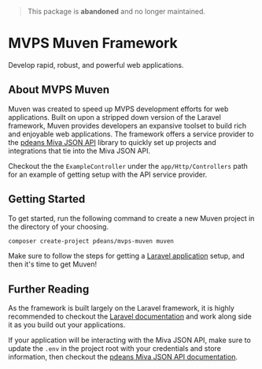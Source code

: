 > This package is **abandoned** and no longer maintained.

# MVPS Muven Framework

Develop rapid, robust, and powerful web applications.

## About MVPS Muven

Muven was created to speed up MVPS development efforts for web applications. Built on upon a stripped down version of the Laravel framework, Muven provides developers an expansive toolset to build rich and enjoyable web applications. The framework offers a service provider to the [pdeans Miva JSON API](https://github.com/pdeans/miva-api) library to quickly set up projects and integrations that tie into the Miva JSON API.

Checkout the the `ExampleController` under the `app/Http/Controllers` path for an example of getting setup with the API service provider.

## Getting Started

To get started, run the following command to create a new Muven project in the directory of your choosing.

```bash
composer create-project pdeans/mvps-muven muven
```

Make sure to follow the steps for getting a [Laravel application](https://laravel.com/docs/7.x#installing-laravel) setup, and then it's time to get Muven!

## Further Reading

As the framework is built largely on the Laravel framework, it is highly recommended to checkout the [Laravel documentation](https://laravel.com/docs) and work along side it as you build out your applications.

If your application will be interacting with the Miva JSON API, make sure to update the `.env` in the project root with your credentials and store information, then checkout the [pdeans Miva JSON API documentation](https://github.com/pdeans/miva-api).


